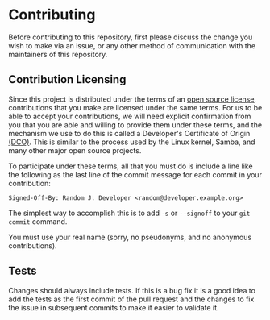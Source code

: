 # Contributing

Before contributing to this repository, first please discuss the change you wish to make via an
issue, or any other method of communication with the maintainers of this repository.


## Contribution Licensing

Since this project is distributed under the terms of an [open source license](LICENSE),
contributions that you make are licensed under the same terms. For us to be able to accept your
contributions, we will need explicit confirmation from you that you are able and willing to provide
them under these terms, and the mechanism we use to do this is called a Developer's Certificate of
Origin [(DCO)](https://github.com/bloomberg/.github/blob/main/DCO.md). This is similar to the
process used by the Linux kernel, Samba, and many other major open source projects.

To participate under these terms, all that you must do is include a line like the following as the
last line of the commit message for each commit in your contribution:

    Signed-Off-By: Random J. Developer <random@developer.example.org>

The simplest way to accomplish this is to add `-s` or `--signoff` to your `git commit` command.

You must use your real name (sorry, no pseudonyms, and no anonymous contributions).

## Tests

Changes should always include tests. If this is a bug fix it is a good idea to add the tests as the
first commit of the pull request and the changes to fix the issue in subsequent commits to make it
easier to validate it.